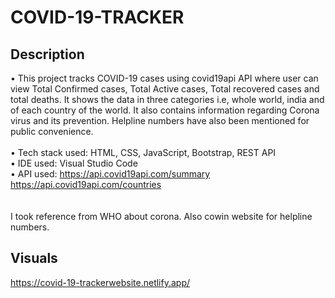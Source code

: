 # COVID-19-TRACKER
## Description
• This project tracks COVID-19 cases using covid19api API where user can view Total Confirmed cases, Total Active cases, Total recovered cases and  total deaths. It shows the data  in three categories i.e, whole world,  india  and of each country of the world. It also contains  information regarding Corona virus and its prevention. Helpline numbers have also been mentioned for public convenience. </br> </br>
• Tech stack used: HTML, CSS, JavaScript, Bootstrap, REST API</br>
 • IDE used: Visual Studio Code</br>
 • API used: https://api.covid19api.com/summary </br>
     https://api.covid19api.com/countries</br>
</br> 
</br>
I took reference from WHO about corona. Also cowin website for helpline numbers.</br>
## Visuals </br>
https://covid-19-trackerwebsite.netlify.app/
